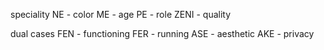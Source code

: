 speciality
NE - color
ME - age
PE - role
ZENI - quality


dual cases
FEN - functioning
FER - running
ASE - aesthetic
AKE - privacy